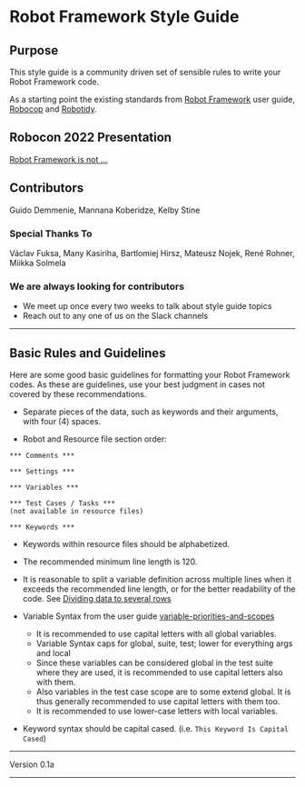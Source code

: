 # Robot Framework Style Guide

## Purpose

This style guide is a community driven set of sensible rules to write your Robot Framework code.

As a starting point the existing standards from [Robot Framework](https://robotframework.org/robotframework/latest/RobotFrameworkUserGuide.html#getting-started) user guide, [Robocop](https://github.com/MarketSquare/robotframework-robocop) and [Robotidy](https://robotidy.readthedocs.io/en/stable/).

## Robocon 2022 Presentation

[Robot Framework is not ...](https://youtu.be/Mpt_4MItha0)

## Contributors

Guido Demmenie, Mannana Koberidze, Kelby Stine

### Special Thanks To

Václav Fuksa, Many Kasiriha, Bartlomiej Hirsz, Mateusz Nojek, René Rohner, Miikka Solmela

### We are always looking for contributors

- We meet up once every two weeks to talk about style guide topics
- Reach out to any one of us on the Slack channels

---

## Basic Rules and Guidelines

Here are some good basic guidelines for formatting your Robot Framework codes. As these are guidelines, use your best judgment in cases not covered by these recommendations.

- Separate pieces of the data, such as keywords and their arguments, with four (4) spaces.

- Robot and Resource file section order:

```robot
*** Comments ***

*** Settings ***

*** Variables ***

*** Test Cases / Tasks ***
(not available in resource files)

*** Keywords ***
```

- Keywords within resource files should be alphabetized.
- The recommended minimum line length is 120.
- It is reasonable to split a variable definition across multiple lines when it exceeds the recommended line length, or for the better readability of the code. See [Dividing data to several rows](https://robotframework.org/robotframework/latest/RobotFrameworkUserGuide.html#test-data-syntax)
- Variable Syntax from the user guide [variable-priorities-and-scopes](https://robotframework.org/robotframework/latest/RobotFrameworkUserGuide.html#variable-priorities-and-scopes)

  - It is recommended to use capital letters with all global variables.
  - Variable Syntax caps for global, suite, test; lower for everything args and local
  - Since these variables can be considered global in the test suite where they are used, it is recommended to use capital letters also with them.
  - Also variables in the test case scope are to some extend global. It is thus generally recommended to use capital letters with them too.
  - It is recommended to use lower-case letters with local variables.
- Keyword syntax should be capital cased. (i.e. `This Keyword Is Capital Cased`)

---

Version 0.1a

---
